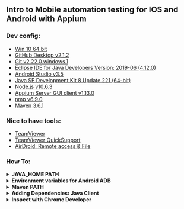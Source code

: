 ## Intro to Mobile automation testing for IOS and Android with Appium

### Dev config:<br/>
- [Win 10 64 bit](https://www.microsoft.com/en-ca/software-download/windows10)<br/>
- [GitHub Desktop v2.1.2](https://desktop.github.com/)<br/>
- [Git v2.22.0.windows.1](https://git-scm.com/downloads)<br/>
- [Eclipse IDE for Java Developers Version: 2019-06 (4.12.0)](https://www.eclipse.org/downloads/packages/installer)<br/>
- [Android Studio v3.5](https://developer.android.com/studio)<br/>
- [Java SE Development Kit 8 Update 221 (64-bit)](https://www.oracle.com/technetwork/java/javase/downloads/jdk8-downloads-2133151.html)<br/>
- [Node.js v10.6.3](https://nodejs.org/en/download/current/)<br/>
- [Appium Server GUI client v1.13.0](http://appium.io/)<br/>
- [nmp v6.9.0](https://nodejs.org/en/download/)<br/>
- [Maven 3.6.1](https://maven.apache.org/download.cgi)<br/>

### Nice to have tools:<br/>
- [TeamViewer](https://www.teamviewer.com/en/?pcc_keyword=teamviewer&gclid=CjwKCAjwnf7qBRAtEiwAseBO_KX932ojJ2gLJlB0LXHzDgtRmizzK8Hps7460wGhuOVlpp9Ea70ukxoCUgYQAvD_BwE)<br/>
- [TeamViewer QuickSupport](https://play.google.com/store/apps/details?id=com.teamviewer.quicksupport.market&hl=en_CA)<br/>
- [AirDroid: Remote access & File](https://play.google.com/store/apps/details?id=com.sand.airdroid&hl=en_CA)<br/>

### How To:<br/>

<details>
  
  <summary><b>JAVA_HOME PATH</b></summary>
  <br/>
<b>A. In order to configure JAVA_HOME path do the following:</b><br/>
  1. Go to "Advanced System Settings" > Advanced Tab > Environment Variables<br/>
  2. Go to System Variables section > click on New... button<br/>
  3. Type Variable name: JAVA_HOME<br/>
  4. Enter Variable Value: C:\Program Files\Java\jdk1.8.0_221<br/>
  5. Press OK button<br/><br/>
  <div align="center"> 
  <img width="90%" height="90%" src="https://github.com/ikostan/AppiumTesting/blob/master/img/java_home.jpg" hspace="10">
  </div>
  
<b>B. Edit environment variable:</b><br/>
  1. From System variables list select path > Press Edit... button<br/>
  2. Press on New button > type: %JAVA_HOME%\bin<br/>
  3. Press OK button<br/>
  
  <div align="center"> 
  <img width="90%" height="90%" src="https://github.com/ikostan/AppiumTesting/blob/master/img/java_home_2.jpg" hspace="10">
  </div>
  
</details>


<details>
  
  <summary><b>Environment variables for Android ADB</b></summary>
   <br/>
<b>A. In order to configure ANDROID_HOME path do the following:</b><br/>
  1. Go to "Advanced System Settings" > Advanced Tab > Environment Variables<br/>
  2. Go to System Variables section > click on New... button<br/>
  3. Type Variable name: ANDROID_HOME<br/>
  4. Enter Variable Value: C:\Users\username\AppData\Local\Android\Sdk<br/>
  5. Press OK button<br/><br/>
  <div align="center"> 
  <img width="90%" height="90%" src="https://github.com/ikostan/AppiumTesting/blob/master/img/maven_home.jpg" hspace="10">
  </div>
  
  <b>B. Edit environment variable:</b><br/>
  1. From System variables list select path > Press Edit... button<br/>
  2. Press on New button > type: %ANDROID_HOME%\tools<br/>
  3. Press OK button<br/>
  4. Press on New button > type: %ANDROID_HOME%\platform-tools<br/>
  5. Press OK button<br/>
  
  <div align="center"> 
  <img width="90%" height="90%" src="https://github.com/ikostan/AppiumTesting/blob/master/img/android_home_2.JPG" hspace="10">
  </div>
  
  <b>C. Test:</b>
  1. Open CMD > run "adb devices"<br/>
  2. If everifyng is configured properly you will something like this:<br/>
  
  <div align="center"> 
  <img width="50%" height="50%" src="https://github.com/ikostan/AppiumTesting/blob/master/img/adb_devices.JPG" hspace="10">
  </div>
  
</details>


<details>
  
  <summary><b>Maven PATH</b></summary>
  <br/>
  <b>A. In order to configure MVN_HOME path do the following:</b><br/>
  1. Go to "Advanced System Settings" > Advanced Tab > Environment Variables<br/>
  2. Go to System Variables section > click on New... button<br/>
  3. Type Variable name: MVN_HOME<br/>
  4. Enter Variable Value: C:\Users\username\AppData\Local\Android\Sdk<br/>
  5. Press OK button<br/><br/>
  <div align="center"> 
  <img width="90%" height="90%" src="https://github.com/ikostan/AppiumTesting/blob/master/img/maven_home.jpg" hspace="10">
  </div>
  
  <b>B. Edit environment variable:</b><br/>
  1. From System variables list select path > Press Edit... button<br/>
  2. Press on New button > type: %MVN_HOME%\bin<br/>
  3. Press OK button<br/>
  
  <div align="center"> 
  <img width="90%" height="90%" src="https://github.com/ikostan/AppiumTesting/blob/master/img/maven_home_2.jpg" hspace="10">
  </div>
  
  <b>C. Test:</b>
  1. Open CMD > run "mvn --version"<br/>
  2. If everifyng is configured properly you will something like this:<br/>
  
  <div align="center"> 
  <img width="50%" height="50%" src="https://github.com/ikostan/AppiumTesting/blob/master/img/maven_cmd.JPG" hspace="10">
  </div>
  
</details>


<details>
  
  <summary><b>Adding Dependencies: Java Client</b></summary>
  <br/>
  <div align="center"> 
  <img width="90%" height="90%" src="https://github.com/ikostan/AppiumTesting/blob/master/img/pom_dependencies.JPG" hspace="10">
  </div>
  
  Source: https://mvnrepository.com/artifact/io.appium/java-client
</details>


<details>
  
  <summary><b>Inspect with Chrome Developer</b></summary>
  <br/>
  1. Open Chrome web browser > new tab<br/>
  2. Paste following address: chrome:..inspect/#devices<br/>
  
  If evryfing connected properly you will see something like this:<br>
  <div align="center"> 
  <img width="90%" height="90%" src="https://github.com/ikostan/AppiumTesting/blob/master/img/inspect_devices.JPG" hspace="10">
  </div>
  
  Source: 
</details>
